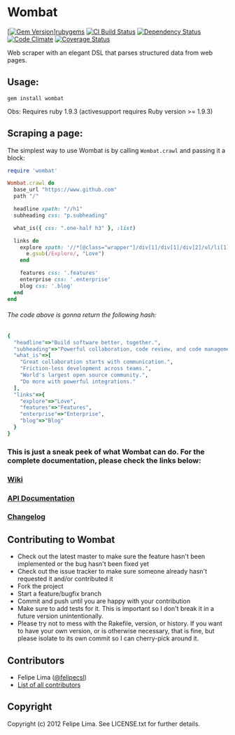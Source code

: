 # Wombat

[[![Gem Version](https://badge.fury.io/rb/wombat.png)](http://badge.fury.io/rb/wombat)][rubygems] [![CI Build Status](https://secure.travis-ci.org/felipecsl/wombat.png?branch=master)][travis] [![Dependency Status](https://gemnasium.com/felipecsl/wombat.png?travis)][gemnasium] [![Code Climate](https://codeclimate.com/github/felipecsl/wombat.png)][codeclimate] [![Coverage Status](https://coveralls.io/repos/felipecsl/wombat/badge.png?branch=master)][coveralls]

[rubygems]: http://rubygems.org/gems/wombat
[travis]: http://travis-ci.org/felipecsl/wombat
[gemnasium]: https://gemnasium.com/felipecsl/wombat
[codeclimate]: https://codeclimate.com/github/felipecsl/wombat
[coveralls]: https://coveralls.io/r/felipecsl/wombat?branch=master

Web scraper with an elegant DSL that parses structured data from web pages.

## Usage:

``gem install wombat``

Obs: Requires ruby 1.9.3 (activesupport requires Ruby version >= 1.9.3)

## Scraping a page:

The simplest way to use Wombat is by calling ``Wombat.crawl`` and passing it a block:

```ruby
require 'wombat'

Wombat.crawl do
  base_url "https://www.github.com"
  path "/"

  headline xpath: "//h1"
  subheading css: "p.subheading"

  what_is({ css: ".one-half h3" }, :list)

  links do
    explore xpath: '//*[@class="wrapper"]/div[1]/div[1]/div[2]/ul/li[1]/a' do |e|
      e.gsub(/Explore/, "Love")
    end

    features css: '.features'
    enterprise css: '.enterprise'
    blog css: '.blog'
  end
end
```

###### The code above is gonna return the following hash:

```ruby
{
  "headline"=>"Build software better, together.", 
  "subheading"=>"Powerful collaboration, code review, and code management for open source and private projects. Need private repositories? Upgraded plans start at $7/mo.", 
  "what_is"=>[
    "Great collaboration starts with communication.", 
    "Friction-less development across teams.", 
    "World's largest open source community.", 
    "Do more with powerful integrations."
  ], 
  "links"=>{
    "explore"=>"Love", 
    "features"=>"Features", 
    "enterprise"=>"Enterprise", 
    "blog"=>"Blog"
  }
}
```

### This is just a sneak peek of what Wombat can do. For the complete documentation, please check the links below:

### [Wiki](http://github.com/felipecsl/wombat/wiki)
### [API Documentation](http://rubydoc.info/gems/wombat/2.1.1/frames)
### [Changelog](https://github.com/felipecsl/wombat/wiki/Changelog)

## Contributing to Wombat

 * Check out the latest master to make sure the feature hasn't been implemented or the bug hasn't been fixed yet
 * Check out the issue tracker to make sure someone already hasn't requested it and/or contributed it
 * Fork the project
 * Start a feature/bugfix branch
 * Commit and push until you are happy with your contribution
 * Make sure to add tests for it. This is important so I don't break it in a future version unintentionally.
 * Please try not to mess with the Rakefile, version, or history. If you want to have your own version, or is otherwise necessary, that is fine, but please isolate to its own commit so I can cherry-pick around it.

## Contributors

 * Felipe Lima ([@felipecsl](https://github.com/felipecsl))
 * [List of all contributors](https://github.com/felipecsl/wombat/wiki/Contributors)

## Copyright

Copyright (c) 2012 Felipe Lima. See LICENSE.txt for further details.

